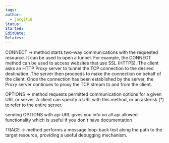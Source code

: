 ```yaml
---
tags: 
author:
  - jacgit18
Status: 
Started: 
EditDate: 
Relates:
---
```

CONNECT -> method starts two-way communications with the requested resource. It can be used to open a tunnel. For example, the CONNECT method can be used to access websites that use SSL (HTTPS). The client asks an HTTP Proxy server to tunnel the TCP connection to the desired destination. The server then proceeds to make the connection on behalf of the client. Once the connection has been established by the server, the Proxy server continues to proxy the TCP stream to and from the client. 

OPTIONS -> method requests permitted communication options for a given URL or server. A client can specify a URL with this method, or an asterisk (*) to refer to the entire server. 

sending OPTIONS with api URL gives you info on all api allowed functionality which is useful if you don't have documentation  

TRACE -> method performs a message loop-back test along the path to the target resource, providing a useful debugging mechanism.